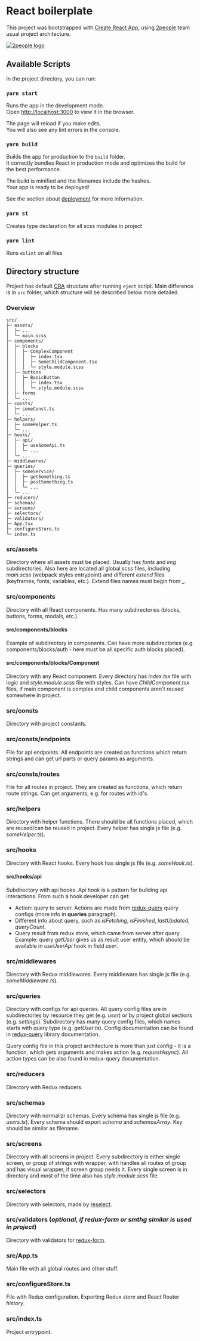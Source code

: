 # React boilerplate

This project was bootstrapped with [Create React App](https://github.com/facebook/create-react-app), using [2people](https://2people.io) team usual project architecture.

[![2people logo](https://2people.io/assets/logo.svg)](https://2people.io)

## Available Scripts

In the project directory, you can run:

### `yarn start`

Runs the app in the development mode.<br>
Open [http://localhost:3000](http://localhost:3000) to view it in the browser.

The page will reload if you make edits.<br>
You will also see any lint errors in the console.

### `yarn build`

Builds the app for production to the `build` folder.<br>
It correctly bundles React in production mode and optimizes the build for the best performance.

The build is minified and the filenames include the hashes.<br>
Your app is ready to be deployed!

See the section about [deployment](https://facebook.github.io/create-react-app/docs/deployment) for more information.

### `yarn st`

Creates type declaration for all scss modules in project

### `yarn lint`

Runs `eslint` on all files

## Directory structure

Project has default [CRA](https://github.com/facebook/create-react-app) structure after running `eject` script. Main difference is in `src` folder, which structure will be described below more detailed.

### Overview

```
src/
├─ assets/
│  ├─ ...
│  └─ main.scss
├─ components/
│  ├─ blocks
│  │  ├─ ComplexComponent
│  │  │  ├─ index.tsx
│  │  │  ├─ SomeChildComponent.tsx
│  │  │  └─ style.module.scss
│  ├─ buttons
│  │  ├─ BasicButton
│  │  │  ├─ index.tsx
│  │  │  └─ style.module.scss
│  ├─ forms
│  └─ ...
├─ consts/
│  ├─ someConst.ts
│  └─ ...
├─ helpers/
│  ├─ someHelper.ts
│  └─ ...
├─ hooks/
│  ├─ api/
│  │  ├─ useSomeApi.ts
│  │  └─ ...
│  └─ ...
├─ middlewares/
├─ queries/
│  ├─ someService/
│  │  ├─ getSomething.ts
│  │  ├─ postSomething.ts
│  │  └─ ...
│  └─ ...
├─ reducers/
├─ schemas/
├─ screens/
├─ selectors/
├─ validators/
├─ App.tsx
├─ configureStore.ts
└─ index.ts
```

### src/assets

Directory where all assets must be placed. Usually has _fonts_ and _img_ subdirectories. Also here are located all global scss files, including _main.scss_ (webpack styles entrypoint) and different _extend_ files (keyframes, fonts, variables, etc.). Extend files names must begin from _.

### src/components

Directory with all React components. Has many subdirectories (blocks, buttons, forms, modals, etc.).

#### src/components/blocks

Example of subdirectory in components. Can have more subdirectories (e.g. components/blocks/auth - here must be all specific auth blocks placed).

#### src/components/blocks/Component

Directory with any React component. Every directory has _index.tsx_ file with logic and _style.module.scss_ file with styles. Can have _ChildComponent.tsx_ files, if main component is complex and child components aren't reused somewhere in project.

### src/consts

Directory with project constants.

### src/consts/endpoints

File for api endpoints. All endpoints are created as functions which return strings and can get url parts or query params as arguments.

### src/consts/routes

File for all routes in project. They are created as functions, which return route strings. Can get arguments, e.g. for routes with id's.

### src/helpers

Directory with helper functions. There should be all functions placed, which are reused/can be reused in project. Every helper has single js file (e.g. _someHelper.ts_).

### src/hooks

Directory with React hooks. Every hook has single js file (e.g. _someHook.ts_).

#### src/hooks/api

Subdirectory with api hooks. Api hook is a pattern for building api interactions. From such a hook developer can get:
* Action: query to server. Actions are made from [redux-query](https://github.com/amplitude/redux-query) query configs (more info in **queries** paragraph).
* Different info about query, such as _isFetching_, _isFinished_, _lastUpdated_, _queryCount_.
* Query result from redux store, which came from server after query. Example: query _getUser_ gives us as result user entity, which should be available in _useUserApi_ hook in field _user_.

### src/middlewares

Directory with Redux middlewares. Every middleware has single js file (e.g. _someMiddleware.ts_).

### src/queries

Directory with configs for api queries. All query config files are in subdirectories by resource they get (e.g. _user_) or by project global sections (e.g. _settings_). Subdirectory has many query config files, which names starts with query type (e.g. _getUser.ts_). Config documentation can be found in [redux-query](https://github.com/amplitude/redux-query) library documentation.

Query config file in this project architecture is more than just config - it is a function, which gets arguments and makes action (e.g. _requestAsync_). All action types can be also found in redux-query documentation.

### src/reducers

Directory with Redux reducers.

### src/schemas

Directory with normalizr schemas. Every schema has single js file (e.g. _users.ts_). Every schema should export _schema_ and _schemasArray_. Key should be similar as filename.

### src/screens

Directory with all screens in project. Every subdirectory is either single screen, or group of strings with wrapper, with handles all routes of group and has visual wrapper, if screen group needs it. Every single screen is in directory and most of the time also has _style.module.scss_ file.

### src/selectors

Directory with selectors, made by [reselect](https://github.com/reduxjs/reselect).

### src/validators (_optional, if redux-form or smthg similar is used in project_)

Directory with validators for [redux-form](https://redux-form.com/8.1.0/docs/api/reduxform.md/).

### src/App.ts

Main file with all global routes and other stuff.

### src/configureStore.ts

File with Redux configuration. Exporting Redux _store_ and React Router _history_.

### src/index.ts

Project entrypoint.
